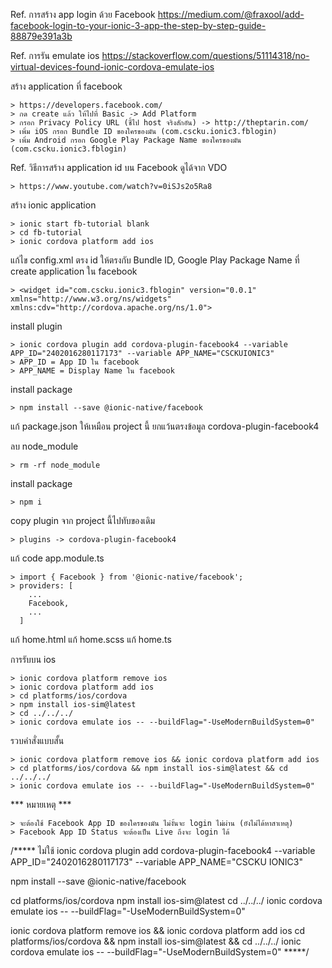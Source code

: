 Ref. การสร้าง app login ด้วย Facebook
https://medium.com/@fraxool/add-facebook-login-to-your-ionic-3-app-the-step-by-step-guide-88879e391a3b

Ref. การรัน emulate ios
https://stackoverflow.com/questions/51114318/no-virtual-devices-found-ionic-cordova-emulate-ios

สร้าง application ที่ facebook
```
> https://developers.facebook.com/
> กด create แล้ว ให้ไปที่ Basic -> Add Platform
> กรอก Privacy Policy URL (ชี้ไป host จริงสักอัน) -> http://theptarin.com/
> เพิ่ม iOS กรอก Bundle ID ของใครของมัน (com.cscku.ionic3.fblogin)
> เพิ่ม Android กรอก Google Play Package Name ของใครของมัน (com.cscku.ionic3.fblogin)
```

Ref. วิธีการสร้าง application id บน Facebook ดูได้จาก VDO
```
> https://www.youtube.com/watch?v=0iSJs2o5Ra8
```

สร้าง ionic application
```
> ionic start fb-tutorial blank
> cd fb-tutorial
> ionic cordova platform add ios
```

แก้ไข config.xml ตรง id ให้ตรงกับ Bundle ID, Google Play Package Name ที่ create application ใน facebook
```
> <widget id="com.cscku.ionic3.fblogin" version="0.0.1" xmlns="http://www.w3.org/ns/widgets" xmlns:cdv="http://cordova.apache.org/ns/1.0">
```

install plugin
```
> ionic cordova plugin add cordova-plugin-facebook4 --variable APP_ID="2402016280117173" --variable APP_NAME="CSCKUIONIC3"
> APP_ID = App ID ใน facebook
> APP_NAME = Display Name ใน facebook
```

install package 
```
> npm install --save @ionic-native/facebook
```

แก้ package.json ให้เหมือน project นี้ ยกแว้นตรงข้อมูล cordova-plugin-facebook4

ลบ node_module
```
> rm -rf node_module
```

install package 
```
> npm i
```

copy plugin จาก project นี้ไปทับของเดิม
```
> plugins -> cordova-plugin-facebook4
```

แก้ code app.module.ts
```
> import { Facebook } from '@ionic-native/facebook';
> providers: [
    ...
    Facebook,
    ...
  ]
```

แก้ home.html
แก้ home.scss
แก้ home.ts

การรับบน ios
```
> ionic cordova platform remove ios
> ionic cordova platform add ios
> cd platforms/ios/cordova
> npm install ios-sim@latest
> cd ../../../
> ionic cordova emulate ios -- --buildFlag="-UseModernBuildSystem=0"
```

รวบคำสั่งแบบสั้น
```
> ionic cordova platform remove ios && ionic cordova platform add ios
> cd platforms/ios/cordova && npm install ios-sim@latest && cd ../../../
> ionic cordova emulate ios -- --buildFlag="-UseModernBuildSystem=0"
```



*** หมายเหตุ ***
```
> จะต้องใช้ Facebook App ID ของใครของมัน ไม่งั้นจะ login ไม่ผ่าน ​(ยังไม่ได้หาสาเหตุ)
> Facebook App ID Status จะต้องเป็น Live ถึงจะ login ได้
```


/***** ไม่ใช้
ionic cordova plugin add cordova-plugin-facebook4 --variable APP_ID="2402016280117173" --variable APP_NAME="CSCKU IONIC3"

npm install --save @ionic-native/facebook

cd platforms/ios/cordova
npm install ios-sim@latest
cd ../../../
ionic cordova emulate ios -- --buildFlag="-UseModernBuildSystem=0"

ionic cordova platform remove ios && ionic cordova platform add ios
cd platforms/ios/cordova && npm install ios-sim@latest && cd ../../../
ionic cordova emulate ios -- --buildFlag="-UseModernBuildSystem=0"
*****/
